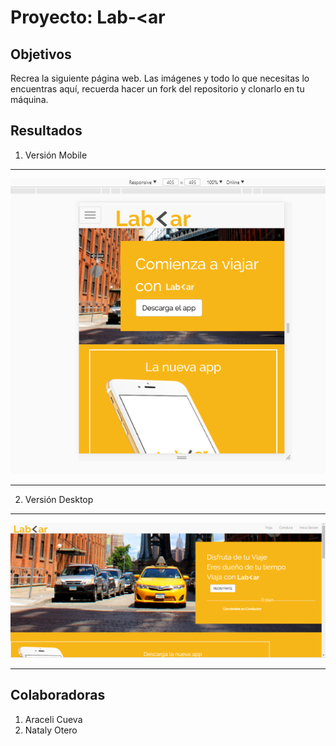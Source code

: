 # Proyecto: Lab-<ar

## Objetivos

Recrea la siguiente página web. Las imágenes y todo lo que necesitas lo encuentras aquí, recuerda hacer un fork del repositorio y clonarlo en tu máquina.

## Resultados

 1. Versión Mobile

***

![Versión Mobile](assets/images/resultmobile.PNG "Versión Mobile")

***

 2. Versión Desktop

***

![Versión Desktop](assets/images/resuldesktop.PNG "Versión Desktop")

***
## Colaboradoras

1. Araceli Cueva
2. Nataly Otero